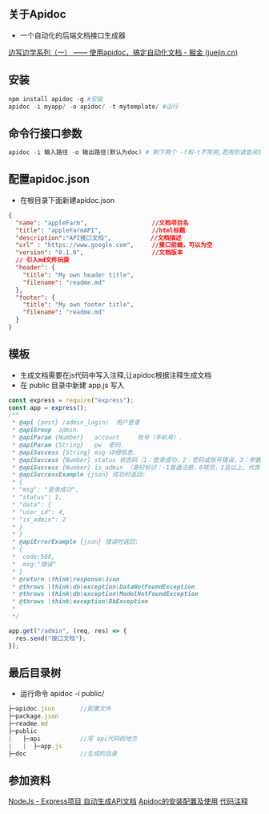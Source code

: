 ## 关于Apidoc

-   一个自动化的后端文档接口生成器

[边写边学系列（一） —— 使用apidoc，搞定自动化文档 - 掘金 (juejin.cn)](https://juejin.cn/post/6844903845793890318)

## 安装

```powershell
npm install apidoc -g #安装
apidoc -i myapp/ -o apidoc/ -t mytemplate/ #运行
```

## 命令行接口参数



```powershell
apidoc -i 输入路径 -o 输出路径(默认为doc) # 剩下两个 -f和-t不常用,若用到请查阅官方文档
```



## 配置apidoc.json

- 在根目录下面新建apidoc.json

```json
{
  "name": "appleFarm",                  //文档项目名
  "title": "appleFarmAPI",              //html标题
  "description":"API接口文档",           //文档描述
  "url" : "https://www.google.com",     //接口前缀，可以为空
  "version": "0.1.0",                   //文档版本
  // 引入md文件玩耍
  "header": {
    "title": "My own header title",
    "filename": "readme.md"
  },
  "footer": {
    "title": "My own footer title",
    "filename": "readme.md"
  }
}

```



## 模板

-   生成文档需要在js代码中写入注释,让apidoc根据注释生成文档
-   在 public 目录中新建 app.js 写入

```js
const express = require("express");
const app = express();
/**
 * @api {post} /admin_login/  用户登录
 * @apiGroup  admin
 * @apiParam {Number}   account     账号（手机号）.
 * @apiParam {String}   pw  密码.
 * @apiSuccess {String} msg 详细信息.
 * @apiSuccess {Number} status 状态码（1：登录成功，2：密码或账号错误，3：参数验证失败）
 * @apiSuccess {Number} is_admin （身份标识：-1普通注册，0球员，1及以上，代表创建的球队个数）.
 * @apiSuccessExample {json} 成功时返回:
 * {
 * "msg": "登录成功",
 * "status": 1,
 * "data": {
 * "user_id": 4,
 * "is_admin": 2
 * }
 * }
 * @apiErrorExample {json} 错误时返回:
 * {
 *  code:500,
 *  msg:"错误"
 * }
 * @return \think\response\Json
 * @throws \think\db\exception\DataNotFoundException
 * @throws \think\db\exception\ModelNotFoundException
 * @throws \think\exception\DbException
 * 
 */

app.get("/admin", (req, res) => {
  res.send("接口文档");
});

```



## 最后目录树

-   运行命令 apidoc -i public/

```js
├─apidoc.json 		//配置文件		
├─package.json
├─readme.md
├─public
|   ├─api			//写 api代码的地方
|   |  ├─app.js
├─doc 				//生成的目录
```





## 参加资料

[NodeJs - Express项目 自动生成API文档](https://www.jianshu.com/p/7e1b057b047c/)
[Apidoc的安装配置及使用](https://juejin.im/post/6844903990606446605)
[代码注释](https://juejin.im/post/6844903554210070541#heading-2)